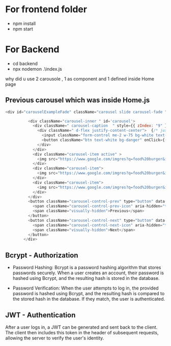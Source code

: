 # For frontend folder

- npm install
- npm start

# For Backend
- cd backend
- npx nodemon .\index.js

why did u use 2 carousole , 1 as component and 1 defined inside Home page

## Previous carousel which was inside Home.js
``` javascript
<div id="carouselExampleFade" className="carousel slide carousel-fade " data-bs-ride="carousel">

          <div className="carousel-inner " id='carousel'>
            <div className=" carousel-caption  " style={{ zIndex: "9" }}>
              <div className=" d-flex justify-content-center">  {/* justify-content-center, copy this <form> from navbar for search box */}
                <input className="form-control me-2 w-75 bg-white text-dark" type="search" placeholder="Search in here..." aria-label="Search" value={search} onChange={(e) => { setSearch(e.target.value) }} />
                <button className="btn text-white bg-danger" onClick={() => { setSearch('') }}>X</button>
              </div>
            </div>
            <div className="carousel-item active" >
              <img src="https://www.google.com/imgres?q=food%20burger&imgurl=https%3A%2F%2Fwataburger.in%2Fwp-content%2Fuploads%2F2022%2F12%2Fburger.jpg&imgrefurl=https%3A%2F%2Fwataburger.in%2Fwhy-burgers-are-the-most-popular-fast-food%2F&docid=F2DWZsTHOjg--M&tbnid=rXvnP72zv4lJfM&vet=12ahUKEwjRiKbe0fmGAxVNkVYBHQHCA9kQM3oECBYQAA..i&w=1200&h=628&hcb=2&ved=2ahUKEwjRiKbe0fmGAxVNkVYBHQHCA9kQM3oECBYQAA" className="d-block w-100  " style={{ filter: "brightness(30%)" }} alt="..." />
            </div>
            <div className="carousel-item">
              <img src="https://www.google.com/imgres?q=food%20burger&imgurl=https%3A%2F%2Fwataburger.in%2Fwp-content%2Fuploads%2F2022%2F12%2Fburger.jpg&imgrefurl=https%3A%2F%2Fwataburger.in%2Fwhy-burgers-are-the-most-popular-fast-food%2F&docid=F2DWZsTHOjg--M&tbnid=rXvnP72zv4lJfM&vet=12ahUKEwjRiKbe0fmGAxVNkVYBHQHCA9kQM3oECBYQAA..i&w=1200&h=628&hcb=2&ved=2ahUKEwjRiKbe0fmGAxVNkVYBHQHCA9kQM3oECBYQAA" className="d-block w-100 " style={{ filter: "brightness(30%)" }} alt="..." />
            </div>
            <div className="carousel-item">
              <img src="https://www.google.com/imgres?q=food%20burger&imgurl=https%3A%2F%2Fwataburger.in%2Fwp-content%2Fuploads%2F2022%2F12%2Fburger.jpg&imgrefurl=https%3A%2F%2Fwataburger.in%2Fwhy-burgers-are-the-most-popular-fast-food%2F&docid=F2DWZsTHOjg--M&tbnid=rXvnP72zv4lJfM&vet=12ahUKEwjRiKbe0fmGAxVNkVYBHQHCA9kQM3oECBYQAA..i&w=1200&h=628&hcb=2&ved=2ahUKEwjRiKbe0fmGAxVNkVYBHQHCA9kQM3oECBYQAA" className="d-block w-100 " style={{ filter: "brightness(30%)" }} alt="..." />
            </div>
          </div>
          <button className="carousel-control-prev" type="button" data-bs-target="#carouselExampleFade" data-bs-slide="prev">
            <span className="carousel-control-prev-icon" aria-hidden="true"></span>
            <span className="visually-hidden">Previous</span>
          </button>
          <button className="carousel-control-next" type="button" data-bs-target="#carouselExampleFade" data-bs-slide="next">
            <span className="carousel-control-next-icon" aria-hidden="true"></span>
            <span className="visually-hidden">Next</span>
          </button>
        </div>
```

## Bcrypt - Authorization
- Password Hashing: Bcrypt is a password hashing algorithm that stores passwords securely. When a user creates an account, their password is hashed using Bcrypt, and the resulting hash is stored in the database.

- Password Verification: When the user attempts to log in, the provided password is hashed using Bcrypt, and the resulting hash is compared to the stored hash in the database. If they match, the user is authenticated.

## JWT - Authentication
After a user logs in, a JWT can be generated and sent back to the client. The client then includes this token in the header of subsequent requests, allowing the server to verify the user's identity.

